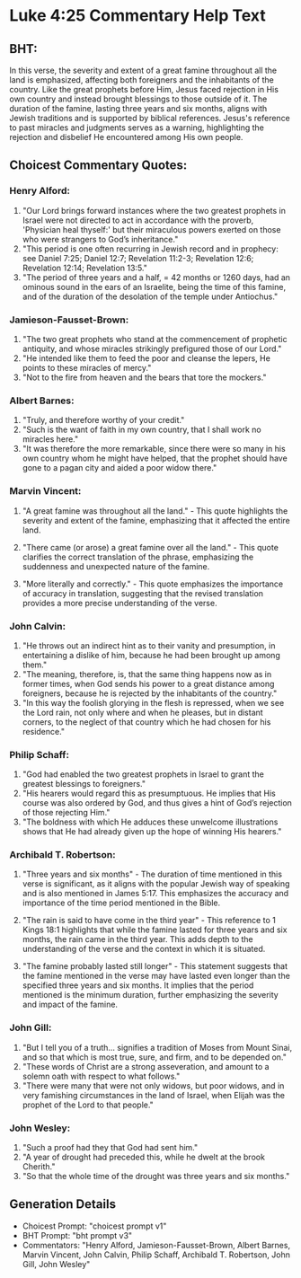 # Luke 4:25 Commentary Help Text

## BHT:
In this verse, the severity and extent of a great famine throughout all the land is emphasized, affecting both foreigners and the inhabitants of the country. Like the great prophets before Him, Jesus faced rejection in His own country and instead brought blessings to those outside of it. The duration of the famine, lasting three years and six months, aligns with Jewish traditions and is supported by biblical references. Jesus's reference to past miracles and judgments serves as a warning, highlighting the rejection and disbelief He encountered among His own people.

## Choicest Commentary Quotes:
### Henry Alford:
1. "Our Lord brings forward instances where the two greatest prophets in Israel were not directed to act in accordance with the proverb, 'Physician heal thyself:' but their miraculous powers exerted on those who were strangers to God’s inheritance."
2. "This period is one often recurring in Jewish record and in prophecy: see Daniel 7:25; Daniel 12:7; Revelation 11:2-3; Revelation 12:6; Revelation 12:14; Revelation 13:5."
3. "The period of three years and a half, = 42 months or 1260 days, had an ominous sound in the ears of an Israelite, being the time of this famine, and of the duration of the desolation of the temple under Antiochus."

### Jamieson-Fausset-Brown:
1. "The two great prophets who stand at the commencement of prophetic antiquity, and whose miracles strikingly prefigured those of our Lord."
2. "He intended like them to feed the poor and cleanse the lepers, He points to these miracles of mercy."
3. "Not to the fire from heaven and the bears that tore the mockers."

### Albert Barnes:
1. "Truly, and therefore worthy of your credit."
2. "Such is the want of faith in my own country, that I shall work no miracles here."
3. "It was therefore the more remarkable, since there were so many in his own country whom he might have helped, that the prophet should have gone to a pagan city and aided a poor widow there."

### Marvin Vincent:
1. "A great famine was throughout all the land." - This quote highlights the severity and extent of the famine, emphasizing that it affected the entire land. 

2. "There came (or arose) a great famine over all the land." - This quote clarifies the correct translation of the phrase, emphasizing the suddenness and unexpected nature of the famine.

3. "More literally and correctly." - This quote emphasizes the importance of accuracy in translation, suggesting that the revised translation provides a more precise understanding of the verse.

### John Calvin:
1. "He throws out an indirect hint as to their vanity and presumption, in entertaining a dislike of him, because he had been brought up among them."
2. "The meaning, therefore, is, that the same thing happens now as in former times, when God sends his power to a great distance among foreigners, because he is rejected by the inhabitants of the country."
3. "In this way the foolish glorying in the flesh is repressed, when we see the Lord rain, not only where and when he pleases, but in distant corners, to the neglect of that country which he had chosen for his residence."

### Philip Schaff:
1. "God had enabled the two greatest prophets in Israel to grant the greatest blessings to foreigners."
2. "His hearers would regard this as presumptuous. He implies that His course was also ordered by God, and thus gives a hint of God’s rejection of those rejecting Him."
3. "The boldness with which He adduces these unwelcome illustrations shows that He had already given up the hope of winning His hearers."

### Archibald T. Robertson:
1. "Three years and six months" - The duration of time mentioned in this verse is significant, as it aligns with the popular Jewish way of speaking and is also mentioned in James 5:17. This emphasizes the accuracy and importance of the time period mentioned in the Bible.

2. "The rain is said to have come in the third year" - This reference to 1 Kings 18:1 highlights that while the famine lasted for three years and six months, the rain came in the third year. This adds depth to the understanding of the verse and the context in which it is situated.

3. "The famine probably lasted still longer" - This statement suggests that the famine mentioned in the verse may have lasted even longer than the specified three years and six months. It implies that the period mentioned is the minimum duration, further emphasizing the severity and impact of the famine.

### John Gill:
1. "But I tell you of a truth... signifies a tradition of Moses from Mount Sinai, and so that which is most true, sure, and firm, and to be depended on."
2. "These words of Christ are a strong asseveration, and amount to a solemn oath with respect to what follows."
3. "There were many that were not only widows, but poor widows, and in very famishing circumstances in the land of Israel, when Elijah was the prophet of the Lord to that people."

### John Wesley:
1. "Such a proof had they that God had sent him."
2. "A year of drought had preceded this, while he dwelt at the brook Cherith."
3. "So that the whole time of the drought was three years and six months."


## Generation Details
- Choicest Prompt: "choicest prompt v1"
- BHT Prompt: "bht prompt v3"
- Commentators: "Henry Alford, Jamieson-Fausset-Brown, Albert Barnes, Marvin Vincent, John Calvin, Philip Schaff, Archibald T. Robertson, John Gill, John Wesley"
